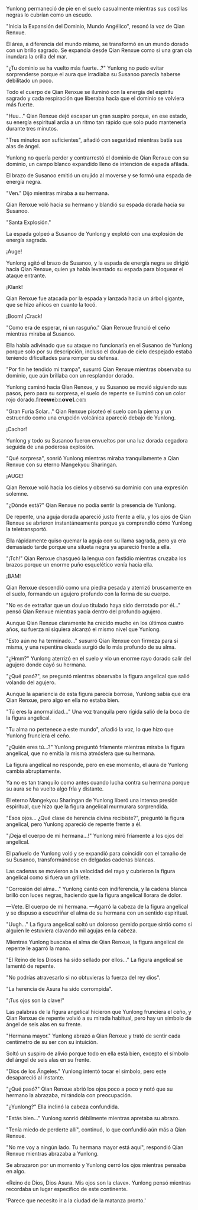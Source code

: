 
Yunlong permaneció de pie en el suelo casualmente mientras sus costillas negras lo cubrían como un escudo.

"Inicia la Expansión del Dominio, Mundo Angélico", resonó la voz de Qian Renxue.

El área, a diferencia del mundo mismo, se transformó en un mundo dorado con un brillo sagrado. Se expandía desde Qian Renxue como si una gran ola inundara la orilla del mar.

"¿Tu dominio se ha vuelto más fuerte...?" Yunlong no pudo evitar sorprenderse porque el aura que irradiaba su Susanoo parecía haberse debilitado un poco.

Todo el cuerpo de Qian Renxue se iluminó con la energía del espíritu sagrado y cada respiración que liberaba hacía que el dominio se volviera más fuerte.

"Huu..." Qian Renxue dejó escapar un gran suspiro porque, en ese estado, su energía espiritual ardía a un ritmo tan rápido que solo pudo mantenerla durante tres minutos.

"Tres minutos son suficientes", añadió con seguridad mientras batía sus alas de ángel.

Yunlong no quería perder y contrarrestó el dominio de Qian Renxue con su dominio, un campo blanco expandido lleno de intención de espada afilada.

El brazo de Susanoo emitió un crujido al moverse y se formó una espada de energía negra.

"Ven." Dijo mientras miraba a su hermana.

Qian Renxue voló hacia su hermano y blandió su espada dorada hacia su Susanoo.

"Santa Explosión."

La espada golpeó a Susanoo de Yunlong y explotó con una explosión de energía sagrada.

¡Auge!

Yunlong agitó el brazo de Susanoo, y la espada de energía negra se dirigió hacia Qian Renxue, quien ya había levantado su espada para bloquear el ataque entrante.

¡Klank!

Qian Renxue fue atacada por la espada y lanzada hacia un árbol gigante, que se hizo añicos en cuanto la tocó.

¡Boom! ¡Crack!

"Como era de esperar, ni un rasguño." Qian Renxue frunció el ceño mientras miraba al Susanoo.

Ella había adivinado que su ataque no funcionaría en el Susanoo de Yunlong porque solo por su descripción, incluso el douluo de cielo despejado estaba teniendo dificultades para romper su defensa.

"Por fin he tendido mi trampa", susurró Qian Renxue mientras observaba su dominio, que aún brillaba con un resplandor dorado.

Yunlong caminó hacia Qian Renxue, y su Susanoo se movió siguiendo sus pasos, pero para su sorpresa, el suelo de repente se iluminó con un color rojo dorado.𝕗𝕣𝐞𝐞𝘄𝐞𝚋𝚗𝗼𝘃𝗲𝗹.𝚌𝕠𝚖

"Gran Furia Solar..." Qian Renxue pisoteó el suelo con la pierna y un estruendo como una erupción volcánica apareció debajo de Yunlong.

¡Cachor!

Yunlong y todo su Susanoo fueron envueltos por una luz dorada cegadora seguida de una poderosa explosión.

"Qué sorpresa", sonrió Yunlong mientras miraba tranquilamente a Qian Renxue con su eterno Mangekyou Sharingan.

¡AUGE!

Qian Renxue voló hacia los cielos y observó su dominio con una expresión solemne.

"¿Dónde está?" Qian Renxue no podía sentir la presencia de Yunlong.

De repente, una aguja dorada apareció justo frente a ella, y los ojos de Qian Renxue se abrieron instantáneamente porque ya comprendió cómo Yunlong la teletransportó.

Ella rápidamente quiso quemar la aguja con su llama sagrada, pero ya era demasiado tarde porque una silueta negra ya apareció frente a ella.

"¡Tch!" Qian Renxue chasqueó la lengua con fastidio mientras cruzaba los brazos porque un enorme puño esquelético venía hacia ella.

¡BAM!

Qian Renxue descendió como una piedra pesada y aterrizó bruscamente en el suelo, formando un agujero profundo con la forma de su cuerpo.

"No es de extrañar que un douluo titulado haya sido derrotado por él..." pensó Qian Renxue mientras yacía dentro del profundo agujero.

Aunque Qian Renxue claramente ha crecido mucho en los últimos cuatro años, su fuerza ni siquiera alcanzó el mismo nivel que Yunlong.

"Esto aún no ha terminado..." susurró Qian Renxue con firmeza para sí misma, y ​​una repentina oleada surgió de lo más profundo de su alma.

"¿Hmm?" Yunlong aterrizó en el suelo y vio un enorme rayo dorado salir del agujero donde cayó su hermana.

"¿Qué pasó?", se preguntó mientras observaba la figura angelical que salió volando del agujero.

Aunque la apariencia de esta figura parecía borrosa, Yunlong sabía que era Qian Renxue, pero algo en ella no estaba bien.

"Tú eres la anormalidad..." Una voz tranquila pero rígida salió de la boca de la figura angelical.

"Tu alma no pertenece a este mundo", añadió la voz, lo que hizo que Yunlong frunciera el ceño.

"¿Quién eres tú...?" Yunlong preguntó fríamente mientras miraba la figura angelical, que no emitía la misma atmósfera que su hermana.

La figura angelical no responde, pero en ese momento, el aura de Yunlong cambia abruptamente.

Ya no es tan tranquilo como antes cuando lucha contra su hermana porque su aura se ha vuelto algo fría y distante.

El eterno Mangekyou Sharingan de Yunlong liberó una intensa presión espiritual, que hizo que la figura angelical murmurara sorprendida.

"Esos ojos... ¿Qué clase de herencia divina recibiste?", preguntó la figura angelical, pero Yunlong apareció de repente frente a él.

"¡Deja el cuerpo de mi hermana...!" Yunlong miró fríamente a los ojos del angelical.

El pañuelo de Yunlong voló y se expandió para coincidir con el tamaño de su Susanoo, transformándose en delgadas cadenas blancas.

Las cadenas se movieron a la velocidad del rayo y cubrieron la figura angelical como si fuera un grillete.

"Corrosión del alma..." Yunlong cantó con indiferencia, y la cadena blanca brilló con luces negras, haciendo que la figura angelical llorara de dolor.

—Vete. El cuerpo de mi hermana. —Agarró la cabeza de la figura angelical y se dispuso a escudriñar el alma de su hermana con un sentido espiritual.

"Uugh..." La figura angelical soltó un doloroso gemido porque sintió como si alguien le estuviera clavando mil agujas en la cabeza.

Mientras Yunlong buscaba el alma de Qian Renxue, la figura angelical de repente le agarró la mano.

"El Reino de los Dioses ha sido sellado por ellos..." La figura angelical se lamentó de repente.

"No podrías atravesarlo si no obtuvieras la fuerza del rey dios".

"La herencia de Asura ha sido corrompida".

"¡Tus ojos son la clave!"

Las palabras de la figura angelical hicieron que Yunlong frunciera el ceño, y Qian Renxue de repente volvió a su mirada habitual, pero hay un símbolo de ángel de seis alas en su frente.

"Hermana mayor." Yunlong abrazó a Qian Renxue y trató de sentir cada centímetro de su ser con su intuición.

Soltó un suspiro de alivio porque todo en ella está bien, excepto el símbolo del ángel de seis alas en su frente.

"Dios de los Ángeles." Yunlong intentó tocar el símbolo, pero este desapareció al instante.

"¿Qué pasó?" Qian Renxue abrió los ojos poco a poco y notó que su hermano la abrazaba, mirándola con preocupación.

"¿Yunlong?" Ella inclinó la cabeza confundida.

"Estás bien..." Yunlong sonrió débilmente mientras apretaba su abrazo.

"Tenía miedo de perderte allí", continuó, lo que confundió aún más a Qian Renxue.

"No me voy a ningún lado. Tu hermana mayor está aquí", respondió Qian Renxue mientras abrazaba a Yunlong.

Se abrazaron por un momento y Yunlong cerró los ojos mientras pensaba en algo.

«Reino de Dios, Dios Asura. Mis ojos son la clave». Yunlong pensó mientras recordaba un lugar específico de este continente.

'Parece que necesito ir a la ciudad de la matanza pronto.'